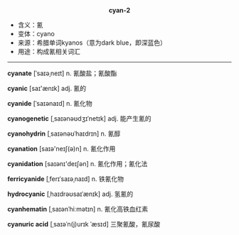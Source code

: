 
**<center>cyan-2</center>**

- <span class="definition">含义：氰</span>
- <span class="definition">变体：cyano</span>
- <span class="definition">来源：希腊单词kyanos（意为dark blue，即深蓝色）</span>
- <span class="definition">用途：构成氰相关词汇</span>

---

<span class="vocabulary">**cyanate**</span> [ˈsaɪəˌneɪt] n. 氰酸盐；氰酸酯

<span class="vocabulary">**cyanic**</span> [saɪ'ænɪk] adj. 氰的

<span class="vocabulary">**cyanide**</span> [ˈsaɪənaɪd] n. 氰化物

<span class="vocabulary">**cyanogenetic**</span> [ˌsaɪənəʊdʒɪˈnetɪk] adj. 能产生氰的

<span class="vocabulary">**cyanohydrin**</span> [ˌsaɪənəʊˈhaɪdrɪn] n. 氰醇

<span class="vocabulary">**cyanation**</span> [saɪə'neɪʃ(ə)n] n. 氰化作用

<span class="vocabulary">**cyanidation**</span> [saɪənɪ'deɪʃən] n. 氰化作用；氰化法

<span class="vocabulary">**ferricyanide**</span> [ˌferɪˈsaɪəˌnaɪd] n. 铁氰化物

<span class="vocabulary">**hydrocyanic**</span> [ˌhaɪdrəʊsaɪˈænɪk] adj. 氢氰的

<span class="vocabulary">**cyanhematin**</span> [ˌsaɪənˈhiːmətɪn] n. 氰化高铁血红素

<span class="vocabulary">**cyanuric acid**</span> [ˌsaɪəˈn(j)urɪk ˈæsɪd] 三聚氰酸，氰尿酸

